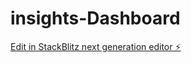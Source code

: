 # insights-Dashboard

[Edit in StackBlitz next generation editor ⚡️](https://stackblitz.com/~/github.com/Jsplashe/insights-Dashboard)